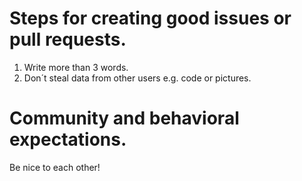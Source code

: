 # Steps for creating good issues or pull requests.

1. Write more than 3 words.
2. Don´t steal data from other users e.g. code or pictures.


# Community and behavioral expectations.

Be nice to each other!
